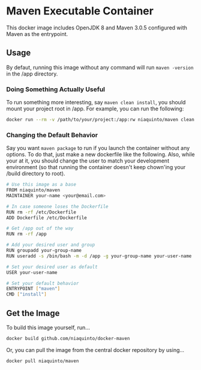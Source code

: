 # Maven Executable Container

This docker image includes OpenJDK 8 and Maven 3.0.5 configured with Maven as the entrypoint.

## Usage

By defaut, running this image without any command will run `maven -version` in the /app directory. 

### Doing Something Actually Useful
To run something more interesting, say `maven clean install`, you should mount your project root in /app. For example, you can run the following: 

```bash
docker run --rm -v /path/to/your/project:/app:rw niaquinto/maven clean install
```

### Changing the Default Behavior
Say you want `maven package` to run if you launch the container without any options. To do that, just make a new dockerfile like the following. Also, while your at it, you should change the user to match your development environment (so that running the container doesn't keep chown'ing your /build directory to root).

```bash
# Use this image as a base
FROM niaquinto/maven
MAINTAINER your-name <your@email.com>

# In case someone loses the Dockerfile
RUN rm -rf /etc/Dockerfile
ADD Dockerfile /etc/Dockerfile

# Get /app out of the way
RUN rm -rf /app

# Add your desired user and group
RUN groupadd your-group-name
RUN useradd -s /bin/bash -m -d /app -g your-group-name your-user-name

# Set your desired user as default
USER your-user-name

# Set your default behavior
ENTRYPOINT ["maven"]
CMD ["install"]
```

## Get the Image

To build this image yourself, run...
 
```bash
docker build github.com/niaquinto/docker-maven
```

Or, you can pull the image from the central docker repository by using... 

```bash
docker pull niaquinto/maven
```
